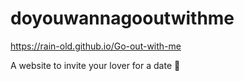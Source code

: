 # doyouwannagooutwithme
https://rain-old.github.io/Go-out-with-me

A website to invite your lover for a date 🥰
